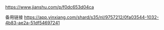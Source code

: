 https://www.jianshu.com/p/f0dc653d04ca

备用链接
https://app.yinxiang.com/shard/s35/nl/9757212/0fa03544-1032-4b83-ae2a-51df54697241
